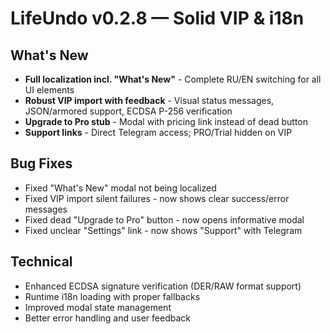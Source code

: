 # LifeUndo v0.2.8 — Solid VIP & i18n

## What's New
- **Full localization incl. "What's New"** - Complete RU/EN switching for all UI elements
- **Robust VIP import with feedback** - Visual status messages, JSON/armored support, ECDSA P-256 verification
- **Upgrade to Pro stub** - Modal with pricing link instead of dead button
- **Support links** - Direct Telegram access; PRO/Trial hidden on VIP

## Bug Fixes
- Fixed "What's New" modal not being localized
- Fixed VIP import silent failures - now shows clear success/error messages
- Fixed dead "Upgrade to Pro" button - now opens informative modal
- Fixed unclear "Settings" link - now shows "Support" with Telegram

## Technical
- Enhanced ECDSA signature verification (DER/RAW format support)
- Runtime i18n loading with proper fallbacks
- Improved modal state management
- Better error handling and user feedback





























